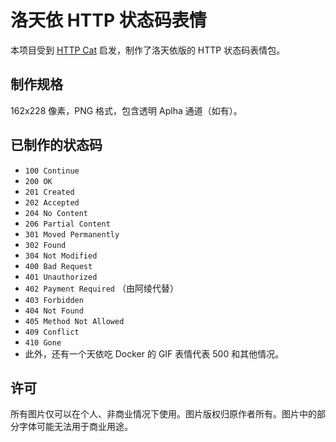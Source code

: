 # 洛天依 HTTP 状态码表情
本项目受到 [HTTP Cat](https://http.cat/) 启发，制作了洛天依版的 HTTP 状态码表情包。

## 制作规格
162x228 像素，PNG 格式，包含透明 Aplha 通道（如有）。

## 已制作的状态码
 - `100 Continue`
 - `200 OK`
 - `201 Created`
 - `202 Accepted`
 - `204 No Content`
 - `206 Partial Content`
 - `301 Moved Permanently`
 - `302 Found`
 - `304 Not Modified`
 - `400 Bad Request`
 - `401 Unauthorized`
 - `402 Payment Required` （由阿绫代替）
 - `403 Forbidden`
 - `404 Not Found`
 - `405 Method Not Allowed`
 - `409 Conflict`
 - `410 Gone`
 - 此外，还有一个天依吃 Docker 的 GIF 表情代表 500 和其他情况。

## 许可
所有图片仅可以在个人、非商业情况下使用。图片版权归原作者所有。图片中的部分字体可能无法用于商业用途。
